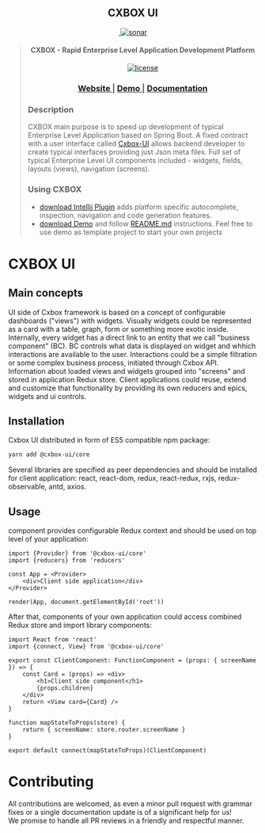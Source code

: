 <h2 align="center">CXBOX UI</h2>

<div align="center">
<a href="https://github.com/CX-Box/cxbox-ui/actions/workflows/build.yml"><img src="https://github.com/CX-Box/cxbox-ui/actions/workflows/build.yml/badge.svg" title="">
</a>
<a href="https://sonarcloud.io/summary/overall?id=CX-Box_cxbox-ui"><img src="https://sonarcloud.io/api/project_badges/measure?project=CX-Box_cxbox-ui&metric=alert_status&branch=main" alt="sonar" title="">
</a>
</div>

<blockquote>
<div> 
<p align="center">
<h4 align="center">CXBOX - Rapid Enterprise Level Application Development Platform</h4>

<p align="center">
<a href="http://www.apache.org/licenses/LICENSE-2.0"><img src="https://img.shields.io/badge/license-Apache%20License%202.0-blue.svg?style=flat" alt="license" title=""></a>
</p>

<div align="center">
  <h3>
    <a href="https://www.cxbox.org/" target="_blank">
      Website
    </a>
    <span> | </span>
    <a href="https://www.demo.cxbox.org/" target="_blank">
      Demo
    </a>
    <span> | </span>
    <a href="https://www.doc.cxbox.org/" target="_blank">
      Documentation
    </a>
  </h3>

</div>



<h3>Description</h2>
<p>
CXBOX main purpose is to speed up development of typical Enterprise Level Application based on Spring Boot. A fixed
contract with a user interface called <a href="https://github.com/CX-Box/cxbox-ui" target="_blank">Cxbox-UI</a> allows backend developer to create
typical interfaces providing just Json meta files. Full set of typical Enterprise Level UI components included -
widgets, fields, layouts (views), navigation (screens).
</p>
</div>

<h3>Using CXBOX</h2>
<ul>
<li> <a href="https://plugins.jetbrains.com/plugin/19523-tesler-helper" target="_blank">download Intellij Plugin</a> adds platform specific autocomplete, inspection, navigation and code generation features.
</li>
<li>
 <a href="https://github.com/CX-Box/cxbox-demo" target="_blank">download Demo</a> and follow <a href="https://github.com/CX-Box/cxbox-demo#readme" target="_blank">README.md</a> instructions. Feel free to use demo as template project to start your own projects
</li>
</ul>
</blockquote>

# CXBOX UI

## Main concepts

UI side of Cxbox framework is based on a concept of configurable dashboards ("views") with widgets. Visually widgets could be  represented as a card with a table, graph, form or something more exotic inside.
Internally, every widget has a direct link to an entity that we call "business component" (BC). BC controls what data is displayed on widget and whhich interactions are available to the user. Interactions could be a simple filtration or some complex business process, initiated through Cxbox API.
Information about loaded views and widgets grouped into "screens" and stored in application Redux store.
Client applications could reuse, extend and customize that functionality by providing its own reducers and epics, widgets and ui controls.

## Installation

Cxbox UI distributed in form of ES5 compatible npm package:
```sh
yarn add @cxbox-ui/core
```

Several libraries are specified as peer dependencies and should be installed for client application: react, react-dom, redux, react-redux, rxjs, redux-observable, antd, axios. 

## Usage

<Provider> component provides configurable Redux context and should be used on top level of your application:

```tsx
import {Provider} from '@cxbox-ui/core'
import {reducers} from 'reducers'

const App = <Provider>
    <div>Client side application</div>
</Provider>

render(App, document.getElementById('root'))
```

After that, components of your own application could access combined Redux store and import library components:

```tsx
import React from 'react'
import {connect, View} from '@cxbox-ui/core'

export const ClientComponent: FunctionComponent = (props: { screenName }) => {
    const Card = (props) => <div>
        <h1>Client side component</h1>
        {props.children}
    </div>
    return <View card={Card} />
}

function mapStateToProps(store) {
    return { screenName: store.router.screenName }
}

export default connect(mapStateToProps)(ClientComponent)
```

# Contributing

All contributions are welcomed, as even a minor pull request with grammar fixes or a single documentation update is of a significant help for us!  
We promise to handle all PR reviews in a friendly and respectful manner.
